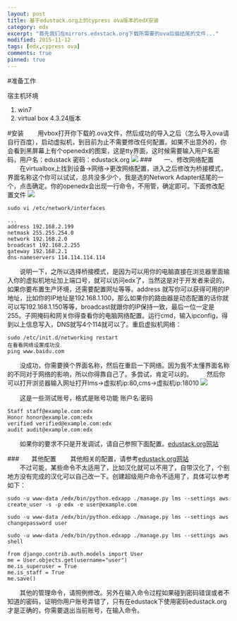 ```yaml
---
layout: post
title: 基于edustack.org上的cypress ova版本的edX安装
category: edx
excerpt: "首先我们在mirrors.edxstack.org下载所需要的ova后缀结尾的文件..."
modified: 2015-11-12
tags: [edx,cypress ova]
comments: true
pinned: true
---
```

#准备工作

宿主机环境
1. win7
2. virtual box 4.3.24版本

#安装
　　用vbox打开你下载的.ova文件，然后成功的导入之后（怎么导入ova请自行百度），启动虚拟机，到目前为止不需要修改任何配置。如果不出意外的，你会看到黑屏幕上有个openedx的图案，这是tty界面，这时候需要输入用户名密码，用户名：edustack 密码：edustack.org
![](http://i.imgur.com/kf6DFST.png)
###　　一、修改网络配置
　　在virtualbox上找到设备->网络->更改网络配置，进入之后修改为桥接模式，界面名称这个你可以试试，总共没多少个，我是选的Network Adapter结尾的一个，点击确定。你的openedx会出现一行命令，不用管，确定即可。下面修改配置文件
![](http://i.imgur.com/IKctvXc.png)

```
sudo vi /etc/network/interfaces

...
address 192.168.2.199
netmask 255.255.254.0
network 192.168.2.0
broadcast 192.168.2.255
gateway 192.168.2.1
dns-nameservers 114.114.114.114
```
　　说明一下，之所以选择桥接模式，是因为可以用你的电脑直接在浏览器里面输入你的虚拟机地址加上端口号，就可以访问edx了，当然这是对于开发者来说的，如果你要布置生产环境，还需要配置网址等等。address 就写你可以获得可用的IP地址，比如你的IP地址是192.168.1.100，那么如果你的路由器是动态配置的话你就可以写192.168.1.150等等，broadcast就跟你的IP保持一致，最后一位一定是255。子网掩码和网关你得查看你的电脑网络配置。运行cmd，输入ipconfig，得到以上信息写入，DNS就写4个114就可以了。重启虚拟机网络：

```
sudo /etc/init.d/networking restart
在看看网络设置成功没
ping www.baidu.com
```
　　没成功，你需要换个界面名称，然后在重启一下网络。因为我不太懂界面名称的不同对于网络的影响，所以你得靠自己了。多尝试，肯定可以的。
　　然后你可以打开浏览器输入网址打开lms->虚拟机ip:80,cms->虚拟机ip:18010
![](http://i.imgur.com/S9bUDgG.png)  

　　这是一些测试账号，格式是账号功能 账户名:密码

```
Staff staff@example.com:edx
Honor honor@example.com:edx
verified verified@example.com:edx
audit audit@example.com:edx  
```

　　如果你的要求不只是开发调试，请自己参照下面配置。[edustack.org网站](http://edustack.org/manual/edx/ova%E9%85%8D%E7%BD%AE%E6%8C%87%E5%8D%97/)

###　　其他配置
　　其他相关的配置，请参考[edustack.org网站](http://edustack.org/manual/edx/ova%E9%85%8D%E7%BD%AE%E6%8C%87%E5%8D%97/)  
　　不过可能，某些命令不太适用了，比如汉化就可以不用了，自带汉化了，个别地方没有完成的汉化可以自己改一下。创建超级用户命令不适用了，具体可以参考如下：

```
sudo -u www-data /edx/bin/python.edxapp ./manage.py lms --settings aws create_user -s -p edx -e user@example.com

sudo -u www-data /edx/bin/python.edxapp ./manage.py lms --settings aws changepassword user

sudo -u www-data /edx/bin/python.edxapp ./manage.py lms --settings aws shell

from django.contrib.auth.models import User
me = User.objects.get(username="user")
me.is_superuser = True
me.is_staff = True
me.save()

```

　　其他的管理命令，请照例修改。另外在输入命令过程如果碰到密码错误或者不知道的密码，证明你用户账号弄错了，只有在edustack下使用密码edustack.org才是正确的，你需要退出当前账号，在输入命令。